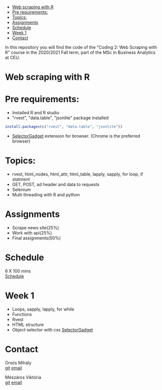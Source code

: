 -   [Web scraping with R](#web-scraping-with-r)
-   [Pre requirements:](#pre-requirements)
-   [Topics:](#topics)
-   [Assignments](#assignments)
-   [Schedule](#schedule)
-   [Week 1](#week-1)
-   [Contact](#contact)

In this repository you will find the code of the "Coding 2: Web Scraping with R" course in the 2020/2021 Fall term, part of the MSc in Business Analytics at CEU.

Web scraping with R
===================

Pre requirements:
=================

-   Installed R and R studio
-   "rvest", "data.table", "jsonlite" package installed

``` r
install.packages(c("rvest", "data.table", "jsonlite"))
```

-   [SelectorGadget](https://chrome.google.com/webstore/detail/selectorgadget/mhjhnkcfbdhnjickkkdbjoemdmbfginb) extension for browser. (Chrome is the preferred browser)

Topics:
=======

-   rvest, html\_nodes, html\_attr, html\_table, lapply, sapply, for loop, if statment
-   GET, POST, ad header and data to requests
-   Selenium
-   Multi threading with R and python

Assignments
===========

-   Scrape news site(25%)
-   Work with api(25%)
-   Final assignments(50%)

Schedule
========

6 X 100 mins<br> [Schedule](https://sites.google.com/a/ceuecon.org/course-schedules/business-analytics-1)

Week 1
======

-   Loops, sapply, lapply, for while
-   Functions
-   Rvest
-   HTML structure
-   Object selector with css [SelectorGadget](https://chrome.google.com/webstore/detail/selectorgadget/mhjhnkcfbdhnjickkkdbjoemdmbfginb)

Contact
=======

Orsós Mihály<br> [git](https://github.com/misrori) [email](mailto:OrsosM@ceu.edu)

Mészáros Viktória<br> [git](https://github.com/Viki-Meszaros) [email](mailto:MeszarosV@ceu.edu)
